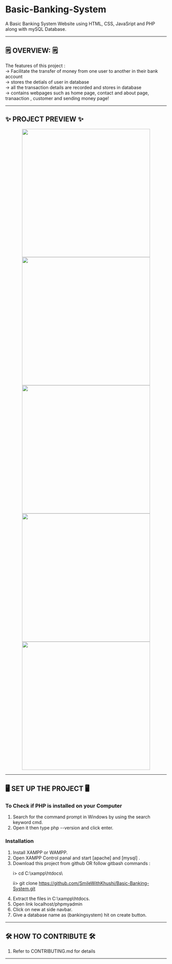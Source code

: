 # Basic-Banking-System
A Basic Banking System Website using HTML, CSS, JavaSript and PHP along with mySQL Database. 

<hr/>

<H2>🗒️ OVERVIEW: 🗒️</H2>
The features of this project :  <br>
-> Facilitate the transfer of money from one user to another in their bank account <br>
-> stores the detials of user in database <br>
-> all the transaction details are recorded and stores in database <br>
-> contains webpages such as home page, contact and about page, tranaaction , customer and sending money page! <br>

<hr/>

<h2>✨ PROJECT PREVIEW ✨</H2>
<div align="center">
<img src="https://user-images.githubusercontent.com/102166679/193525007-fb253e39-a070-4a7e-a6df-0bec060aa1ee.png" width=400>
<img src="https://user-images.githubusercontent.com/102166679/193525127-14f1b3c2-1597-4503-8c21-6bc473a98b73.png" width=400>
<img src="https://user-images.githubusercontent.com/102166679/193525193-523ff63e-f299-4660-9cd2-422da87860c6.png" width=400>
<img src="https://user-images.githubusercontent.com/102166679/193525322-4e225027-fc8a-4632-9415-6899a1f54591.png" width=400>
<img src="https://user-images.githubusercontent.com/102166679/193525383-902c7c81-3870-4cf6-8a86-5fd335d4b8de.png" width=400>
</div>

<hr>

<h2> 🖥️ SET UP THE PROJECT 🖥️</h2>

<h3>To Check if PHP is installed on your Computer</h3>
<ol>
  <li>Search for the command prompt in Windows by using the search keyword  cmd.</li>
  <li>Open it then type php --version and click enter. </li>
</ol> 

<h3> Installation </h3>
<ol>
<li>Install XAMPP or WAMPP.</li>
<li>Open XAMPP Control panal and start [apache] and [mysql] .</li>
<li>Download this project from github OR follow gitbash commands : </li>

i> cd C:\xampp\htdocs\

ii> git clone https://github.com/SmileWithKhushi/Basic-Banking-System.git

<li> Extract the files in C:\xampp\htdocs. </li>

<li> Open link localhost/phpmyadmin </li>

<li> Click on new at side navbar. </li>
<li> Give a database name as (bankingsystem) hit on create button. </li>


</ol>
<hr>

<h2>🛠️ HOW TO CONTRIBUTE 🛠️</h2>

<ol>
  <li>Refer to CONTRIBUTING.md for details</li>
</ol>
<HR/>
